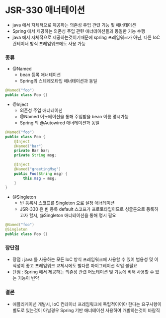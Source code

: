 # JSR-330 애너테이션
* java 에서 자체적으로 제공하는 의존성 주입 관련 기능 및 애너테이션
* Spring 에서 제공하는 의존성 주입 관련 애너테이션들과 동일한 기능 수행
* java 에서 자체적으로 제공하는것이기때문에 spring 프레임워크가 아닌, 다른 IoC 컨테이너 방식 프레임워크에도 사용 가능

### 종류
* @Named
	* bean 등록 애너테이션
	* Spring의 스테레오타입 애너테이션과 동일
```java
@Named("foo")
public class Foo {}
```

* @Inject
	* 의존성 주입 애너테이션
	* @Named 어노테이션을 통해 주입받을 bean 이름 명시가능
	* Spring 의 @Autowired 애너테이션과 동일
```java
@Named("foo")
public class Foo {
	@Inject
	@Named("bar")
	private Bar bar;
	private String msg;
	
	@Inject
	@Named("greetingMsg")
	public Foo(String msg) {
		this.msg = msg;
	}
}
```

* @Singleton
	* 빈 등록시 스코프를 Singleton 으로 설정 애너테이션
	* JSR-330 은 빈 등록 default 스코프가 프로토타입이므로 싱글톤으로 등록하고자 할시, @Singleton 애너테이션을 통해 명시 필요
```java
@Named("foo")
@Singleton
public class Foo {}
```

### 장단점
* 장점 : java 를 사용하는 모든 IoC 방식 프레임워크에 사용할 수 있어 범용성 및 이식성이 좋고 프레임워크 교체시에도 별다른 마이그레이션 작업 불필요
* 단점 : Spring 에서 제공하는 의존성 관련 어노테이션 및 기능에 비해 사용할 수 있는 기능이 빈약

### 결론 
* 애플리케이션 개발시, IoC 컨테이너 프레임워크에 독립적이어야 한다는 요구사항이 별도로 있는것이 아닐경우 Spring 기반 애너테이션 사용하여 개발하는것이 바람직